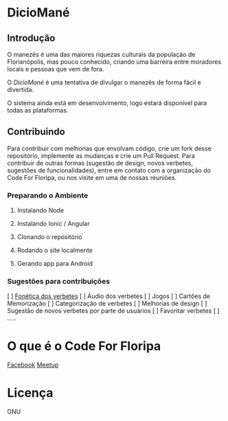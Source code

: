 # DicioMané

## Introdução

O manezês é uma das maiores riquezas culturais da população de Florianópolis, mas pouco conhecido, criando uma barreira entre moradores locais e pessoas que vem de fora.

O *DicioMané* é uma tentativa de divulgar o manezês de forma fácil e divertida.


O sistema ainda está em desenvolvimento, logo estará disponível para todas as
plataformas.

## Contribuindo

Para contribuir com melhorias que envolvam código, crie um fork desse repositório, implemente as mudanças e crie um Pull Request. Para contribuir de outras formas
(sugestão de design, novos verbetes, sugestões de funcionalidades), entre em contato com a organização do Code For Floripa, ou nos visite em uma de nossas
reuniões.

### Preparando o Ambiente

1. Instalando Node

2. Instalando Ionic / Angular

3. Clonando o repositório

4. Rodando o site localmente

5. Gerando app para Android

### Sugestões para contribuições
[ ] [Fonética dos verbetes](https://pt.m.wikipedia.org/wiki/Alfabeto_fon%C3%A9tico_internacional)
[ ] Áudio dos verbetes
[ ] Jogos
[ ] Cartões de Memorização
[ ] Categorização de verbetes
[ ] Melhorias de design
[ ] Sugestão de novos verbetes por parte de usuários
[ ] Favoritar verbetes
[ ] .....

# O que é o Code For Floripa

[Facebook](https://www.facebook.com/CodeForFloripa/?fref=ts)
[Meetup](http://www.meetup.com/pt-BR/Code-For-Floripa-Meetup/)

# Licença

GNU
